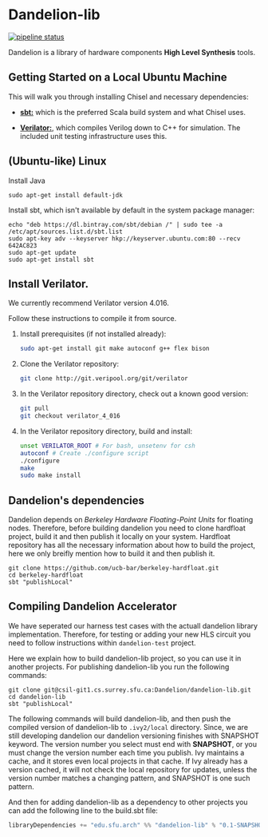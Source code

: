 # Dandelion-lib

[![pipeline status](https://csil-git1.cs.surrey.sfu.ca/Dandelion/dandelion-lib/badges/master/pipeline.svg)](https://csil-git1.cs.surrey.sfu.ca/Dandelion/dandelion-lib/commits/master)


Dandelion is a library of hardware components **High Level Synthesis** tools.

## Getting Started on a Local Ubuntu Machine

This will walk you through installing Chisel and necessary dependencies:

* **[sbt:](https://www.scala-sbt.org/)** which is the preferred Scala build system and what Chisel uses.

* **[Verilator:](https://www.veripool.org/wiki/verilator)**, which compiles Verilog down to C++ for simulation. The included unit testing infrastructure uses this.

## (Ubuntu-like) Linux

Install Java

```
sudo apt-get install default-jdk
```

Install sbt, which isn't available by default in the system package manager:

```
echo "deb https://dl.bintray.com/sbt/debian /" | sudo tee -a /etc/apt/sources.list.d/sbt.list
sudo apt-key adv --keyserver hkp://keyserver.ubuntu.com:80 --recv 642AC823
sudo apt-get update
sudo apt-get install sbt
```

## Install Verilator.

We currently recommend Verilator version 4.016.

Follow these instructions to compile it from source.

1. Install prerequisites (if not installed already):

    ```bash
    sudo apt-get install git make autoconf g++ flex bison
    ```

2. Clone the Verilator repository:

    ```bash
    git clone http://git.veripool.org/git/verilator
    ```

3. In the Verilator repository directory, check out a known good version:

    ```bash
    git pull
    git checkout verilator_4_016
    ```

4. In the Verilator repository directory, build and install:

    ```bash
    unset VERILATOR_ROOT # For bash, unsetenv for csh
    autoconf # Create ./configure script
    ./configure
    make
    sudo make install
    ```

## Dandelion's dependencies

Dandelion depends on _Berkeley Hardware Floating-Point Units_ for floating nodes. Therefore, before building dandelion you need to clone hardfloat project, build it and then publish it locally on your system. Hardfloat repository has all the necessary information about how to build the project, here we only breifly mention how to build it and then publish it.

```
git clone https://github.com/ucb-bar/berkeley-hardfloat.git
cd berkeley-hardfloat
sbt "publishLocal"
```

## Compiling Dandelion Accelerator
We have seperated our harness test cases with the actuall dandelion library implementation. Therefore, for testing or adding your new HLS circuit you need to follow instructions within `dandelion-test` project.

Here we explain how to build dandelion-lib project, so you can use it in another projects. For publishing dandelion-lib you run the following commands:

```shell
git clone git@csil-git1.cs.surrey.sfu.ca:Dandelion/dandelion-lib.git
cd dandelion-lib
sbt "publishLocal"
```

The following commands will build dandelion-lib, and then push the compiled version of dandelion-lib to `.ivy2/local` directory. Since, we are still developing dandelion our dandelion versioning finishes with SNAPSHOT keyword.
The version number you select must end with **SNAPSHOT**, or you must change the version number each time you publish.
Ivy maintains a cache, and it stores even local projects in that cache.
If Ivy already has a version cached, it will not check the local repository for updates, unless the version number matches a changing pattern, and SNAPSHOT is one such pattern.

And then for adding dandelion-lib as a dependency to other projects you can add the following line to the build.sbt file:
```scala
libraryDependencies += "edu.sfu.arch" %% "dandelion-lib" % "0.1-SNAPSHOT"
```
